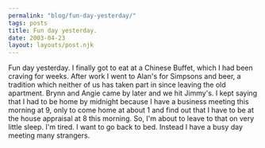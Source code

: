 ```yaml
---
permalink: "blog/fun-day-yesterday/"
tags: posts
title: Fun day yesterday.
date: 2003-04-23
layout: layouts/post.njk
---
```


Fun day yesterday. I finally got to eat at a Chinese Buffet, which I had been craving for weeks. After work I went to Alan's for Simpsons and beer, a tradition which neither of us has taken part in since leaving the old apartment. Brynn and Angie came by later and we hit Jimmy's. I kept saying that I had to be home by midnight because I have a business meeting this morning at 9, only to come home at about 1 and find out that I have to be at the house appraisal at 8 this morning. So, I'm about to leave to that on very little sleep. I'm tired. I want to go back to bed. Instead I have a busy day meeting many strangers.